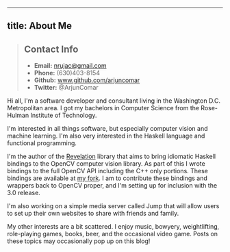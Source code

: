 ----
title: About Me
----

> Contact Info
> ------------
> * **Email:** nrujac@gmail.com
> * **Phone:** (630)403-8154
> * **Github:** www.github.com/arjuncomar
> * **Twitter:** @ArjunComar

Hi all, I'm a software developer and consultant living in the
Washington D.C. Metropolitan area. I got my bachelors in
Computer Science from the Rose-Hulman Institute of Technology.

I'm interested in all things software, but especially computer vision
and machine learning. I'm also very interested in the Haskell language
and functional programming.

I'm the author of the [Revelation](https://github.com/arjuncomar/revelation.git)
library that aims to bring idiomatic Haskell bindings to the OpenCV 
computer vision library. As part of this I wrote bindings to the full 
OpenCV API including the C++ only portions. These bindings are available 
at [my fork](https://www.github.com/arjuncomar/opencv_contrib.git).
I am to contribute these bindings and wrappers back to OpenCV proper,
and I'm setting up for inclusion with the 3.0 release.

I'm also working on a simple media server called Jump that will
allow users to set up their own websites to share with friends and family.

My other interests are a bit scattered. I enjoy music, bowyery, weightlifting,
role-playing games, books, beer, and the occasional video game. Posts on these 
topics may occasionally pop up on this blog!

